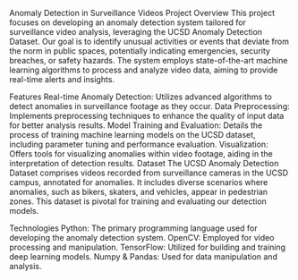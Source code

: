 Anomaly Detection in Surveillance Videos
Project Overview
This project focuses on developing an anomaly detection system tailored for surveillance video analysis, leveraging the UCSD Anomaly Detection Dataset. Our goal is to identify unusual activities or events that deviate from the norm in public spaces, potentially indicating emergencies, security breaches, or safety hazards. The system employs state-of-the-art machine learning algorithms to process and analyze video data, aiming to provide real-time alerts and insights.

Features
Real-time Anomaly Detection: Utilizes advanced algorithms to detect anomalies in surveillance footage as they occur.
Data Preprocessing: Implements preprocessing techniques to enhance the quality of input data for better analysis results.
Model Training and Evaluation: Details the process of training machine learning models on the UCSD dataset, including parameter tuning and performance evaluation.
Visualization: Offers tools for visualizing anomalies within video footage, aiding in the interpretation of detection results.
Dataset
The UCSD Anomaly Detection Dataset comprises videos recorded from surveillance cameras in the UCSD campus, annotated for anomalies. It includes diverse scenarios where anomalies, such as bikers, skaters, and vehicles, appear in pedestrian zones. This dataset is pivotal for training and evaluating our detection models.

Technologies
Python: The primary programming language used for developing the anomaly detection system.
OpenCV: Employed for video processing and manipulation.
TensorFlow: Utilized for building and training deep learning models.
Numpy & Pandas: Used for data manipulation and analysis.
